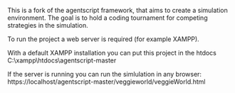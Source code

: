 This is a fork of the agentscript framework, that aims to create a simulation environment. The goal is to hold a coding tournament for competing strategies in the simulation.

To run the project a web server is required (for example XAMPP).

With a default XAMPP installation you can put this project in the htdocs
C:\xampp\htdocs\agentscript-master

If the server is running you can run the simlulation in any browser:
https://localhost/agentscript-master/veggieworld/veggieWorld.html

